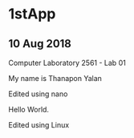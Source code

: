 # 1stApp
## 10 Aug 2018

Computer Laboratory 2561 - Lab 01

My name is Thanapon Yalan

Edited using nano

Hello World.

Edited using Linux
